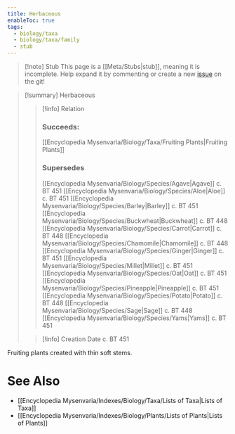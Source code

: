 ```yaml
---
title: Herbaceous
enableToc: true
tags:
  - biology/taxa
  - biology/taxa/family
  - stub
---
```


> [!note] Stub
> This page is a [[Meta/Stubs|stub]], meaning it is incomplete. Help expand it by commenting or create a new [issue](https://github.com/RagtimeGal/quartz--encyclopedia-mysenvaria/issues/new/choose) on the git!


> [!summary] Herbaceous
> > [!info] Relation
> > ### Succeeds:
> > [[Encyclopedia Mysenvaria/Biology/Taxa/Fruiting Plants|Fruiting Plants]]
> > ### Supersedes 
> > [[Encyclopedia Mysenvaria/Biology/Species/Agave|Agave]] c. BT 451
> > [[Encyclopedia Mysenvaria/Biology/Species/Aloe|Aloe]] c. BT 451
> > [[Encyclopedia Mysenvaria/Biology/Species/Barley|Barley]] c. BT 451
> > [[Encyclopedia Mysenvaria/Biology/Species/Buckwheat|Buckwheat]] c. BT 448
> > [[Encyclopedia Mysenvaria/Biology/Species/Carrot|Carrot]] c. BT 448
> > [[Encyclopedia Mysenvaria/Biology/Species/Chamomile|Chamomile]] c. BT 448
> > [[Encyclopedia Mysenvaria/Biology/Species/Ginger|Ginger]] c. BT 451
> > [[Encyclopedia Mysenvaria/Biology/Species/Millet|Millet]] c. BT 451
> > [[Encyclopedia Mysenvaria/Biology/Species/Oat|Oat]] c. BT 451
> > [[Encyclopedia Mysenvaria/Biology/Species/Pineapple|Pineapple]] c. BT 451
> > [[Encyclopedia Mysenvaria/Biology/Species/Potato|Potato]] c. BT 448
> > [[Encyclopedia Mysenvaria/Biology/Species/Sage|Sage]] c. BT 448
> > [[Encyclopedia Mysenvaria/Biology/Species/Yams|Yams]] c. BT 451
>
> > [!info] Creation Date
> > c. BT 451

Fruiting plants created with thin soft stems.

# See Also
- [[Encyclopedia Mysenvaria/Indexes/Biology/Taxa/Lists of Taxa|Lists of Taxa]]
- [[Encyclopedia Mysenvaria/Indexes/Biology/Plants/Lists of Plants|Lists of Plants]]
